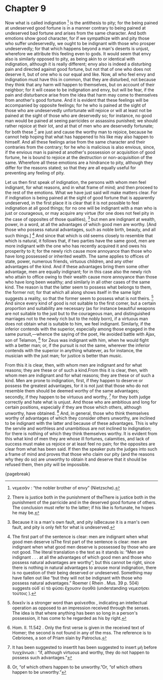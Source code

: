 # Chapter 9

Now what is called indignation [^^8_1] is the antithesis to pity; for the being pained at undeserved good fortune is in a manner contrary to being
pained at undeserved bad fortune and arises from the same character. And both emotions show good character, for if we sympathize with and pity those
who suffer undeservedly, we ought to be indignant with those who prosper undeservedly; for that which happens beyond a man's deserts is unjust,
wherefore we attribute this feeling even to gods. It would seem that envy also is similarly opposed to pity, as being akin to or identical with
indignation, although it is really different; envy also is indeed a disturbing pain and directed against good fortune, but not that of one who does
not deserve it, but of one who is our equal and like. Now, all who feel envy and indignation must have this in common, that they are disturbed, not
because they think that any harm will happen to themselves, but on account of their neighbor; for it will cease to be indignation and envy, but will
be fear, if the pain and disturbance arise from the idea that harm may come to themselves from another's good fortune. And it is evident that these
feelings will be accompanied by opposite feelings; for he who is pained at the sight of those who are undeservedly unfortunate will rejoice or will
at least not be pained at the sight of those who are deservedly so; for instance, no good man would be pained at seeing parricides or assassins
punished; we should rather rejoice at their lot, and at that of men who are deservedly fortunate; for both these [^^8_2] are just and cause the
worthy man to rejoice, because he cannot help hoping that what has happened to his like may also happen to himself. And all these feelings arise
from the same character and their contraries from the contrary; for he who is malicious is also envious, since, if the envious man is pained at
another's possession or acquisition of good fortune, he is bound to rejoice at the destruction or non-acquisition of the same. Wherefore all these
emotions are a hindrance to pity, although they differ for the reasons stated; so that they are all equally useful for preventing any feeling of
pity.

Let us then first speak of indignation, the persons with whom men feel indignant, for what reasons, and in what frame of mind; and then proceed to
the rest of the emotions. What we have just said will make matters clear. For if indignation is being pained at the sight of good fortune that is
apparently undeserved, in the first place it is clear that it is not possible to feel indignation at all good things; for no one will be indignant
with a man who is just or courageous, or may acquire any virtue (for one does not feel pity in the case of opposites of those qualities), [^^8_3]
but men are indignant at wealth, power, in a word, at all the advantages of which good men are
worthy. [And those who possess natural advantages, such as noble birth, beauty, and all such things.] [^^8_4] And since that which is old seems
closely to resemble that which is natural, it follows that, if two parties have the same good, men are more indignant with the one who has recently
acquired it and owes his prosperity to it; for the newly rich cause more annoyance than those who have long possessed or inherited wealth. The same
applies to offices of state, power, numerous friends, virtuous children, and any other advantages of the kind. And if these advantages bring them
some other advantage, men are equally indignant; for in this case also the newly rich who attain to office owing to their wealth cause more
annoyance than those who have long been wealthy; and similarly in all other cases of the same kind. The reason is that the latter seem to possess
what belongs to them, the former not; for that which all along shows itself in the same light suggests a reality, so that the former seem to possess
what is not theirs. [^^8_5] And since every kind of good is not suitable to the first comer, but a certain proportion and suitability are
necessary (as for instance beautiful weapons are not suitable to the just but to the courageous man, and distinguished marriages not to the newly
rich but to the nobly born), if a virtuous man does not obtain what is suitable to him, we feel indignant. Similarly, if the inferior contends with
the superior, especially among those engaged in the same pursuit,—whence the saying of the poet, He avoided battle with Ajax, son of
Telamon, [^^8_6] for Zeus was indignant with him, when he would fight with a better man; or, if the pursuit is not the same, wherever the inferior
contends with the superior in anything whatever, as for instance, the musician with the just man; for justice is better than music.

From this it is clear, then, with whom men are indignant and for what reasons;
they are these or of such a kind.From this it is clear, then, with whom men are indignant and for what reasons; they are these or of such a kind.
Men are prone to indignation, first, if they happen to deserve or possess the greatest advantages, for it is not just that those who do not resemble
them should be deemed worthy of the same advantages; secondly, if they happen to be virtuous and worthy, [^^8_7] for they both judge correctly and
hate what is unjust. And those who are ambitious and long for certain positions, especially if they are those which others, although unworthy, have
obtained. [^^8_8] And, in general, those who think themselves worthy of advantages of which they consider others unworthy, are inclined to be
indignant with the latter and because of these advantages. This is why the servile and worthless and unambitious are not inclined to indignation;
for there is nothing of which they think themselves worthy. It is evident from this what kind of men they are whose ill fortunes, calamities, and
lack of success must make us rejoice or at least feel no pain; for the opposites are clear from what has been said. If then the speaker puts the
judges into such a frame of mind and proves that those who claim our pity (and the reasons why they do so) are unworthy to obtain it and deserve
that it should be refused them, then pity will be impossible.

{pagebreak}

[^^8_1]: νεμεσᾶν : “the nobler brother of envy” (Nietzsche).

[^^8_2]: There is justice both in the punishment of theThere is justice both in the punishment of the parricide and in the deserved good fortune of
others. The conclusion must refer to the latter; if his like is fortunate, he hopes he may be.

[^^8_3]: Because it is a man's own fault, and pity isBecause it is a man's own fault, and pity is only felt for what is undeserved.

[^^8_4]: The first part of the sentence is clear: men are indignant when what good men deserve isThe first part of the sentence is clear: men are
indignant when what good men deserve is possessed by those who are not good. The literal translation o the text as it stands is: “Men are
indignant . . . at all the advantages of which good men and those who possess natural advantages are worthy”; but this cannot be right, since there
is nothing in natural advantages to arouse moral indignation, there is no question of their being deserved or undeserved. Something may have fallen
out like “but they will not be indignant with those who possess natural advantages.” Roemer ( Rhein . Mus. 39 p. 504) suggests οὐδ᾽ εἰ τὰ φύσει
ἔχουσιν ἀγαθά (understanding νεμεσήσει τούτοις ).

[^^8_5]: δοκεῖν is a stronger word than φαίνεσθαι , indicating an intellectual operation as opposed to an impression received through the senses.
The idea is that where anything has been so long in a person's possession, it has come to he regarded as his by right.

[^^8_6]: Hom. Il. 11.542 . Only the first verse is given in the received text of Homer; the second is not found in any of the mss. The reference is
to Cebriones, a son of Priam slain by Patroclus.

[^^8_7]: It has been suggested to insertIt has been suggested to insert μὴ before τυγχάνωσι : “if, although virtuous and worthy, they do not happen
to possess such advantages.”

[^^8_8]: Or, “of which others happen to be unworthy.”Or, “of which others happen to be unworthy.” 

